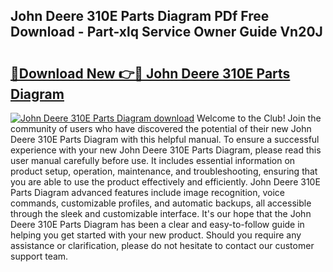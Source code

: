## John Deere 310E Parts Diagram PDf Free Download - Part-xlq Service Owner Guide Vn20J

# <h2><a href="http://dfo1gdy.blite.top/?on=John+Deere+310E+Parts+Diagram">🔗Download New 👉🔴 John Deere 310E Parts Diagram</a></h2>

[![John Deere 310E Parts Diagram download](https://i.imgur.com/lujVjoI.png)](http://dfo1gdy.blite.top/?on=John+Deere+310E+Parts+Diagram)
Welcome to the Club! Join the community of users who have discovered the potential of their new John Deere 310E Parts Diagram with this helpful manual. To ensure a successful experience with your new John Deere 310E Parts Diagram, please read this user manual carefully before use. It includes essential information on product setup, operation, maintenance, and troubleshooting, ensuring that you are able to use the product effectively and efficiently. John Deere 310E Parts Diagram advanced features include image recognition, voice commands, customizable profiles, and automatic backups, all accessible through the sleek and customizable interface. It's our hope that the John Deere 310E Parts Diagram has been a clear and easy-to-follow guide in helping you get started with your new product. Should you require any assistance or clarification, please do not hesitate to contact our customer support team.
